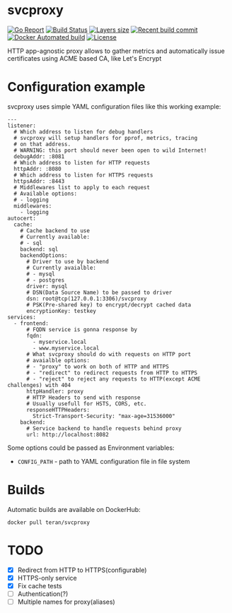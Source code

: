 # svcproxy

[![Go Report](https://goreportcard.com/badge/github.com/teran/svcproxy)](https://goreportcard.com/report/github.com/teran/svcproxy)
[![Build Status](https://travis-ci.org/teran/svcproxy.svg?branch=master)](https://travis-ci.org/teran/svcproxy)
[![Layers size](https://images.microbadger.com/badges/image/teran/svcproxy.svg)](https://hub.docker.com/r/teran/svcproxy/)
[![Recent build commit](https://images.microbadger.com/badges/commit/teran/svcproxy.svg)](https://hub.docker.com/r/teran/svcproxy/)
[![Docker Automated build](https://img.shields.io/docker/automated/teran/svcproxy.svg)](https://hub.docker.com/r/teran/svcproxy/)
[![License](https://img.shields.io/github/license/teran/svcproxy.svg)](https://github.com/teran/svcproxy/blob/master/LICENSE)

HTTP app-agnostic proxy allows to gather metrics and automatically issue certificates using ACME based CA, like Let's Encrypt

# Configuration example

svcproxy uses simple YAML configuration files like this working example:
```
---
listener:
  # Which address to listen for debug handlers
  # svcproxy will setup handlers for pprof, metrics, tracing
  # on that address.
  # WARNING: this port should never been open to wild Internet!
  debugAddr: :8081
  # Which address to listen for HTTP requests
  httpAddr: :8080
  # Which address to listen for HTTPS requests
  httpsAddr: :8443
  # Middlewares list to apply to each request
  # Available options:
  # - logging
  middlewares:
    - logging
autocert:
  cache:
    # Cache backend to use
    # Currently available:
    # - sql
    backend: sql
    backendOptions:
      # Driver to use by backend
      # Currently avaialble:
      # - mysql
      # - postgres
      driver: mysql
      # DSN(Data Source Name) to be passed to driver
      dsn: root@tcp(127.0.0.1:3306)/svcproxy
      # PSK(Pre-shared key) to encrypt/decrypt cached data
      encryptionKey: testkey
services:
  - frontend:
      # FQDN service is gonna response by
      fqdn:
        - myservice.local
        - www.myservice.local
      # What svcproxy should do with requests on HTTP port
      # avaialble options:
      # - "proxy" to work on both of HTTP and HTTPS
      # - "redirect" to redirect requests from HTTP to HTTPS
      # - "reject" to reject any requests to HTTP(except ACME challenges) with 404
      httpHandler: proxy
      # HTTP Headers to send with response
      # Usually usefull for HSTS, CORS, etc.
      responseHTTPHeaders:
        Strict-Transport-Security: "max-age=31536000"
    backend:
      # Service backend to handle requests behind proxy
      url: http://localhost:8082
```

Some options could be passed as Environment variables:
 * `CONFIG_PATH` - path to YAML configuration file in file system

# Builds

Automatic builds are available on DockerHub:
```
docker pull teran/svcproxy
```

# TODO
 - [X] Redirect from HTTP to HTTPS(configurable)
 - [X] HTTPS-only service
 - [X] Fix cache tests
 - [ ] Authentication(?)
 - [ ] Multiple names for proxy(aliases)
